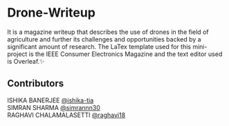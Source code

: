 # Drone-Writeup

 It is a magazine writeup that describes the use of drones in the field of agriculture and further its challenges and opportunities backed by a significant amount of research. The LaTex template used for this mini-project is the IEEE Consumer Electronics Magazine and the text editor used is Overleaf.✨
 
 
## Contributors

ISHIKA BANERJEE [@ishika-tia](https://github.com/ishika-tia) </br>
SIMRAN SHARMA [@simrannn30](https://github.com/simrannn30) </br>
RAGHAVI CHALAMALASETTI [@raghavi18](https://github.com/raghavi18)
